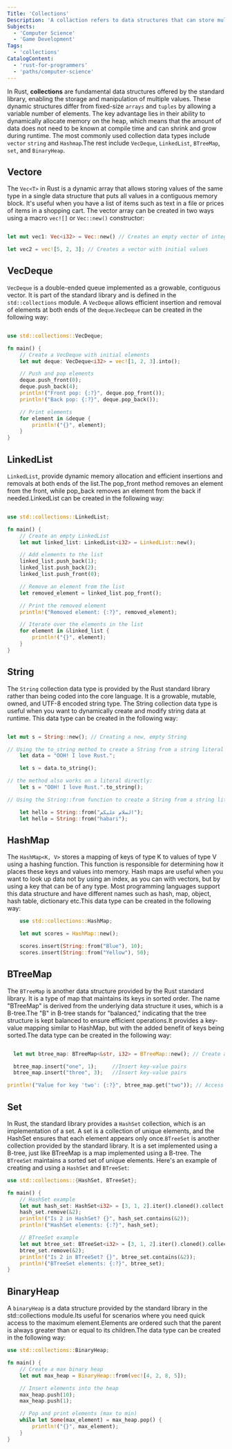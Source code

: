 ```yaml
---
Title: 'Collections'
Description: 'A collaction refers to data structures that can store multiple values.'
Subjects:
  - 'Computer Science'
  - 'Game Development'
Tags:
  - 'collections'
CatalogContent:
  - 'rust-for-programmers'
  - 'paths/computer-science'
---
```


In Rust, **collections** are fundamental data structures offered by the standard library, enabling the storage and manipulation of multiple values. These dynamic structures differ from fixed-size `arrays` and `tuples` by allowing a variable number of elements. The key advantage lies in their ability to dynamically allocate memory on the heap, which means that the amount of data does not need to be known at compile time and can shrink and grow during runtime. The most commonly used collection data types include `vector` `string` and `Hashmap`.The rest include `VecDeque`, `LinkedList`, `BTreeMap`, `set`, and `BinaryHeap`.

## Vectore

The `Vec<T>` in Rust is a dynamic array that allows storing values of the same type in a single data structure that puts all values in a contiguous memory block. It's useful when you have a list of items such as text in a file or prices of items in a shopping cart. The vector array can be created in two ways using a macro `vec![]` or `Vec::new()` constructor:

```rust

let mut vec1: Vec<i32> = Vec::new() // Creates an empty vector of integers

let vec2 = vec![5, 2, 3]; // Creates a vector with initial values

```

## VecDeque

`VecDeque` is a double-ended queue implemented as a growable, contiguous vector. It is part of the standard library and is defined in the `std::collections` module. A `VecDeque` allows efficient insertion and removal of elements at both ends of the `deque`.`VecDeque` can be created in the following way:

```rust

use std::collections::VecDeque;

fn main() {
    // Create a VecDeque with initial elements
    let mut deque: VecDeque<i32> = vec![1, 2, 3].into();

    // Push and pop elements
    deque.push_front(0);
    deque.push_back(4);
    println!("Front pop: {:?}", deque.pop_front());
    println!("Back pop: {:?}", deque.pop_back());

    // Print elements
    for element in &deque {
        println!("{}", element);
    }
}

```

## LinkedList

`LinkedList`, provide dynamic memory allocation and efficient insertions and removals at both ends of the list.The pop_front method removes an element from the front, while pop_back removes an element from the back if needed.LinkedList can be created in the following way:

```rust

use std::collections::LinkedList;

fn main() {
    // Create an empty LinkedList
    let mut linked_list: LinkedList<i32> = LinkedList::new();

    // Add elements to the list
    linked_list.push_back(1);
    linked_list.push_back(2);
    linked_list.push_front(0);

    // Remove an element from the list
    let removed_element = linked_list.pop_front();

    // Print the removed element
    println!("Removed element: {:?}", removed_element);

    // Iterate over the elements in the list
    for element in &linked_list {
        println!("{}", element);
    }
}

```

## String

The `String` collection data type is provided by the Rust standard library rather than being coded into the core language. It is a growable, mutable, owned, and UTF-8 encoded string type. The String collection data type is useful when you want to dynamically create and modify string data at runtime. This data type can be created in the following way:

```rust

let mut s = String::new(); // Creating a new, empty String

// Using the to_string method to create a String from a string literal
    let data = "OOH! I love Rust.";

    let s = data.to_string();

// the method also works on a literal directly:
    let s = "OOH! I love Rust.".to_string();

// Using the String::from function to create a String from a string literal

    let hello = String::from("السلام عليكم");
    let hello = String::from("habari");


```

## HashMap

The `HashMap<K, V>` stores a mapping of keys of type K to values of type V using a hashing function. This function is responsible for determining how it places these keys and values into memory. Hash maps are useful when you want to look up data not by using an index, as you can with vectors, but by using a key that can be of any type. Most programming languages support this data structure and have different names such as hash, map, object, hash table, dictionary etc.This data type can be created in the following way:

```rust
    use std::collections::HashMap;

    let mut scores = HashMap::new();

    scores.insert(String::from("Blue"), 10);
    scores.insert(String::from("Yellow"), 50);

```

## BTreeMap

The `BTreeMap` is another data structure provided by the Rust standard library. It is a type of map that maintains its keys in sorted order. The name "BTreeMap" is derived from the underlying data structure it uses, which is a B-tree.The "B" in B-tree stands for "balanced," indicating that the tree structure is kept balanced to ensure efficient operations.It provides a key-value mapping similar to HashMap, but with the added benefit of keys being sorted.The data type can be created in the following way:

```rust

  let mut btree_map: BTreeMap<&str, i32> = BTreeMap::new(); // Create an empty BTreeMap

  btree_map.insert("one", 1);     //Insert key-value pairs
  btree_map.insert("three", 3);   //Insert key-value pairs

println!("Value for key 'two': {:?}", btree_map.get("two")); // Access and print values

```

## Set

In Rust, the standard library provides a `HashSet` collection, which is an implementation of a set. A set is a collection of unique elements, and the HashSet ensures that each element appears only once.`BTreeSet` is another collection provided by the standard library. It is a set implemented using a B-tree, just like BTreeMap is a map implemented using a B-tree. The `BTreeSet` maintains a sorted set of unique elements. Here's an example of creating and using a `HashSet` and `BTreeSet`:

```rust
use std::collections::{HashSet, BTreeSet};

fn main() {
    // HashSet example
    let mut hash_set: HashSet<i32> = [3, 1, 2].iter().cloned().collect();
    hash_set.remove(&2);
    println!("Is 2 in HashSet? {}", hash_set.contains(&2));
    println!("HashSet elements: {:?}", hash_set);

    // BTreeSet example
    let mut btree_set: BTreeSet<i32> = [3, 1, 2].iter().cloned().collect();
    btree_set.remove(&2);
    println!("Is 2 in BTreeSet? {}", btree_set.contains(&2));
    println!("BTreeSet elements: {:?}", btree_set);
}

```

## BinaryHeap

A `binaryHeap` is a data structure provided by the standard library in the std::collections module.Its useful for scenarios where you need quick access to the maximum element.Elements are ordered such that the parent is always greater than or equal to its children.The data type can be created in the following way:

```rust
use std::collections::BinaryHeap;

fn main() {
    // Create a max binary heap
    let mut max_heap = BinaryHeap::from(vec![4, 2, 8, 5]);

    // Insert elements into the heap
    max_heap.push(10);
    max_heap.push(1);

    // Pop and print elements (max to min)
    while let Some(max_element) = max_heap.pop() {
        println!("{}", max_element);
    }
}

```
